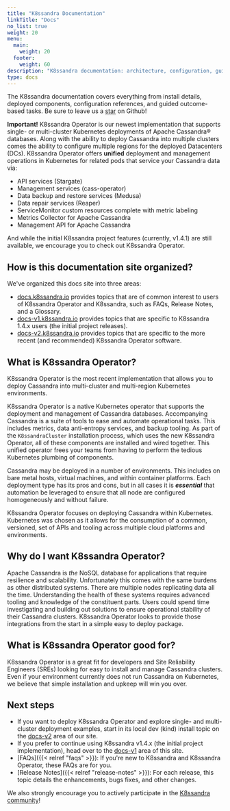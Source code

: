 ```yaml
---
title: "K8ssandra Documentation"
linkTitle: "Docs"
no_list: true
weight: 20
menu:
  main:
    weight: 20
  footer:
    weight: 60
description: "K8ssandra documentation: architecture, configuration, guided tasks"
type: docs
---
```


The K8ssandra documentation covers everything from install details, deployed components, configuration references, and guided outcome-based tasks. Be sure to leave us a <a class="github-button" href="https://github.com/k8ssandra/k8ssandra" data-icon="octicon-star" aria-label="Star k8ssandra/k8ssandra on GitHub">star</a> on Github!

**Important!** K8ssandra Operator is our newest implementation that supports single- or multi-cluster Kubernetes deployments of 
Apache Cassandra&reg; databases. Along with the ability to deploy Cassandra into multiple clusters comes the ability to configure multiple regions for the deployed Datacenters (DCs). K8ssandra Operator offers **unified** deployment and management operations in Kubernetes for related pods that service your Cassandra data via:

* API services (Stargate)
* Management services (cass-operator)
* Data backup and restore services (Medusa)
* Data repair services (Reaper)
* ServiceMonitor custom resources complete with metric labeling
* Metrics Collector for Apache Cassandra
* Management API for Apache Cassandra

And while the initial K8ssandra project features (currently, v1.4.1) are still available, we encourage you to check out K8ssandra Operator. 

## How is this documentation site organized?

We've organized this docs site into three areas:

* [docs.k8ssandra.io](https://docs-staging.k8ssandra.io) provides topics that are of common interest to users of K8ssandra Operator and K8ssandra, such as FAQs, Release Notes, and a Glossary.
* [docs-v1.k8ssandra.io](https://docs-staging-v1.k8ssandra.io) provides topics that are specific to K8ssandra 1.4.x users (the initial project releases).
* [docs-v2.k8ssandra.io](https://docs-staging-v2.k8ssandra.io) provides topics that are specific to the more recent (and recommended) K8ssandra Operator software.

## What is K8ssandra Operator?

K8ssandra Operator is the most recent implementation that allows you to deploy Cassandra into multi-cluster and multi-region Kubernetes environments.

K8ssandra Operator is a native Kubernetes operator that supports the deployment and management of Cassandra databases. Accompanying Cassandra is a suite of tools to ease and automate operational tasks. This includes metrics, data anti-entropy services, and backup tooling. As part of the `K8ssandraCluster` installation process, which uses the new K8ssandra Operator, all of these components are installed and wired together. This unified operator frees your teams from having to perform the tedious Kubernetes plumbing of components.

Cassandra may be deployed in a number of environments. This includes on bare metal hosts, virtual machines, and within container platforms. Each deployment type has its pros and cons, but in all cases it is **_essential_** that automation be leveraged to ensure that all node are configured homogeneously and without failure.

K8ssandra Operator focuses on deploying Cassandra within Kubernetes. Kubernetes was chosen as it allows for the consumption of a common, versioned, set of APIs and tooling across multiple cloud platforms and environments.

## Why do I want K8ssandra Operator?

Apache Cassandra is _the_ NoSQL database for applications that require resilience and scalability. Unfortunately this comes with the same burdens as other distributed systems. There are multiple nodes replicating data all the time. Understanding the health of these systems requires advanced tooling and knowledge of the constituent parts. Users could spend time investigating and building out solutions to ensure operational stability of their Cassandra clusters. K8ssandra Operator looks to provide those integrations from the start in a simple easy to deploy package.

## What is K8ssandra Operator good for?

K8ssandra Operator is a great fit for developers and Site Reliability Engineers (SREs) looking for easy to install and manage Cassandra clusters. Even if your environment currently does not run Cassandra on Kubernetes, we believe that simple installation and upkeep will win you over. 

## Next steps

* If you want to deploy K8ssandra Operator and explore single- and multi-cluster deployment examples, start in its local dev (kind) install topic on the [docs-v2](https://docs-staging-v2.k8ssandra.io/install/local/) area of our site.
* If you prefer to continue using K8ssandra v1.4.x (the initial project implementation), head over to the [docs-v1](https://docs-staging-v1.k8ssandra.io) area of this site.
* [FAQs]({{< relref "faqs" >}}): If you're new to K8ssandra and K8ssandra Operator, these FAQs are for you. 
* [Release Notes]({{< relref "release-notes" >}}): For each release, this topic details the enhancements, bugs fixes, and other changes.

We also strongly encourage you to actively participate in the [K8ssandra community](https://k8ssandra.io/community/)!
